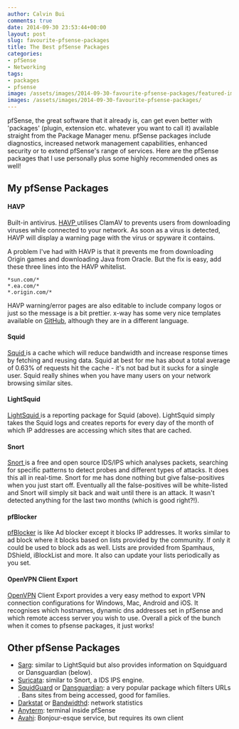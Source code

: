 ```yaml
---
author: Calvin Bui
comments: true
date: 2014-09-30 23:53:44+00:00
layout: post
slug: favourite-pfsense-packages
title: The Best pfSense Packages
categories:
- pfSense
- Networking
tags:
- packages
- pfsense
image: /assets/images/2014-09-30-favourite-pfsense-packages/featured-image.jpg
images: /assets/images/2014-09-30-favourite-pfsense-packages/
---
```


pfSense, the great software that it already is, can get even better with 'packages' (plugin, extension etc. whatever you want to call it) available straight from the Package Manager menu. pfSense packages include diagnostics, increased network management capabilities, enhanced security or to extend pfSense's range of services. Here are the pfSense packages that I use personally plus some highly recommended ones as well!

<!-- more -->

## My pfSense Packages

#### HAVP

Built-in antivirus. [HAVP ](http://www.server-side.de/)utilises ClamAV to prevents users from downloading viruses while connected to your network. As soon as a virus is detected, HAVP will display a warning page with the virus or spyware it contains.

A problem I've had with HAVP is that it prevents me from downloading Origin games and downloading Java from Oracle. But the fix is easy, add these three lines into the HAVP whitelist.

```config
*sun.com/*
*.ea.com/*
*.origin.com/*
```

HAVP warning/error pages are also editable to include company logos or just so the message is a bit prettier. x-way has some very nice templates available on [GitHub](https://github.com/x-way/havp-templates), although they are in a different language.

#### Squid

[Squid ](http://www.squid-cache.org/)is a cache which will reduce bandwidth and increase response times by fetching and reusing data. Squid at best for me has about a total average of 0.63% of requests hit the cache - it's not bad but it sucks for a single user. Squid really shines when you have many users on your network browsing similar sites.

#### LightSquid

[LightSquid ](http://lightsquid.sourceforge.net/)is a reporting package for Squid (above). LightSquid simply takes the Squid logs and creates reports for every day of the month of which IP addresses are accessing which sites that are cached.

#### Snort

[Snort ](https://www.snort.org/)is a free and open source IDS/IPS which analyses packets, searching for specific patterns to detect probes and different types of attacks. It does this all in real-time. Snort for me has done nothing but give false-positives when you just start off. Eventually all the false-positives will be white-listed and Snort will simply sit back and wait until there is an attack. It wasn't detected anything for the last two months (which is good right?!).

#### pfBlocker

[pfBlocker](https://doc.pfsense.org/index.php/Pfblocker) is like Ad blocker except it blocks IP addresses. It works similar to ad block where it blocks based on lists provided by the community. If only it could be used to block ads as well. Lists are provided from Spamhaus, DShield, iBlockList and more. It also can update your lists periodically as you set.

#### OpenVPN Client Export

[OpenVPN](https://openvpn.net) Client Export provides a very easy method to export VPN connection configurations for Windows, Mac, Android and iOS. It recognises which hostnames, dynamic dns addresses set in pfSense and which remote access server you wish to use. Overall a pick of the bunch when it comes to pfsense packages, it just works!

## Other pfSense Packages

* [Sarg](http://sourceforge.net/projects/sarg/): similar to LightSquid but also provides information on Squidguard or Dansguardian (below).
* [Suricata](http://suricata-ids.org/): similar to Snort, a IDS IPS engine.
* [SquidGuard](http://www.squidguard.org/) or [Dansguardian](http://dansguardian.org/): a very popular package which filters URLs . Bans sites from being accessed, good for families.
* [Darkstat](https://unix4lyfe.org/darkstat/) or [Bandwidthd](http://bandwidthd.sourceforge.net/): network statistics
* [Anyterm](http://anyterm.org/): terminal inside pfSense
* [Avahi](http://avahi.org/): Bonjour-esque service, but requires its own client
